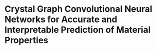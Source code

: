 #  Crystal Graph Convolutional Neural Networks for Accurate and Interpretable Prediction of Material Properties
